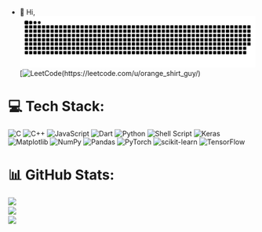 - 👋 Hi,
![Snake gif](https://github.com/Genius-Stha/Genius-Stha/blob/output/github-contribution-grid-snake-dark.svg)
[![LeetCode]([https://img.shields.io/badge/LinkedIn-%230077B5.svg?logo=linkedin&logoColor=white](https://img.shields.io/badge/LeetCode-000000?style=for-the-badge&logo=LeetCode&logoColor=))(https://leetcode.com/u/orange_shirt_guy/) 
# 💻 Tech Stack:
![C](https://img.shields.io/badge/c-%2300599C.svg?style=for-the-badge&logo=c&logoColor=white) ![C++](https://img.shields.io/badge/c++-%2300599C.svg?style=for-the-badge&logo=c%2B%2B&logoColor=white) ![JavaScript](https://img.shields.io/badge/javascript-%23323330.svg?style=for-the-badge&logo=javascript&logoColor=%23F7DF1E) ![Dart](https://img.shields.io/badge/dart-%230175C2.svg?style=for-the-badge&logo=dart&logoColor=white) ![Python](https://img.shields.io/badge/python-3670A0?style=for-the-badge&logo=python&logoColor=ffdd54) ![Shell Script](https://img.shields.io/badge/shell_script-%23121011.svg?style=for-the-badge&logo=gnu-bash&logoColor=white) ![Keras](https://img.shields.io/badge/Keras-%23D00000.svg?style=for-the-badge&logo=Keras&logoColor=white) ![Matplotlib](https://img.shields.io/badge/Matplotlib-%23ffffff.svg?style=for-the-badge&logo=Matplotlib&logoColor=black) ![NumPy](https://img.shields.io/badge/numpy-%23013243.svg?style=for-the-badge&logo=numpy&logoColor=white) ![Pandas](https://img.shields.io/badge/pandas-%23150458.svg?style=for-the-badge&logo=pandas&logoColor=white) ![PyTorch](https://img.shields.io/badge/PyTorch-%23EE4C2C.svg?style=for-the-badge&logo=PyTorch&logoColor=white) ![scikit-learn](https://img.shields.io/badge/scikit--learn-%23F7931E.svg?style=for-the-badge&logo=scikit-learn&logoColor=white) ![TensorFlow](https://img.shields.io/badge/TensorFlow-%23FF6F00.svg?style=for-the-badge&logo=TensorFlow&logoColor=white)
# 📊 GitHub Stats:
![](https://github-readme-stats.vercel.app/api?username=Genius-Stha&theme=dark&hide_border=false&include_all_commits=true&count_private=false)<br/>
![](https://github-readme-streak-stats.herokuapp.com/?user=Genius-Stha&theme=dark&hide_border=false)<br/>
![](https://github-readme-stats.vercel.app/api/top-langs/?username=Genius-Stha&theme=dark&hide_border=false&include_all_commits=true&count_private=false&layout=compact)

<!---
Genius-Stha/Genius-Stha is a ✨ special ✨ repository because its `README.md` (this file) appears on your GitHub profile.
You can click the Preview link to take a look at your changes.
--->



